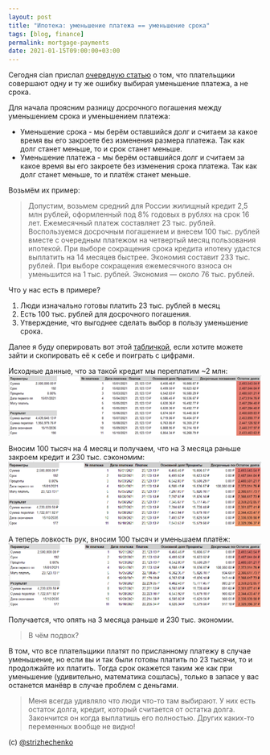 ```yaml
---
layout: post
title: "Ипотека: уменьшение платежа == уменьшение срока"
tags: [blog, finance]
permalink: mortgage-payments
date: 2021-01-15T09:00:00+03:00
---
```


Сегодня cian прислал [очередную статью](https://www.cian.ru/stati-dosrochnoe-pogashenie-ipoteki-vremja-dengi-312978/) о том, что плательщики совершают одну и ту же ошибку выбирая уменьшение платежа, а не срока.

Для начала проясним разницу досрочного погашения между уменьшением срока и уменьшением платежа:
- Уменьшение срока - мы берём оставшийся долг и считаем за какое время вы его закроете без изменения размера платежа. Так как долг станет меньше, то и срок станет меньше.
- Уменьшение платежа - мы берём оставшийся долг и считаем за какое время вы его закроете без изменения срока платежа. Так как долг станет меньше, то и платёж станет меньше.

Возьмём их пример:
> Допустим, возьмем средний для России жилищный кредит 2,5 млн рублей, оформленный под 8% годовых в рублях на срок 16 лет. Ежемесячный платеж составляет 23 тыс. рублей.
> Воспользуемся досрочным погашением и внесем 100 тыс. рублей вместе с очередным платежом на четвертый месяц пользования ипотекой.
> При выборе сокращения срока кредита ипотеку удастся выплатить на 14 месяцев быстрее. Экономия составит 233 тыс. рублей.
> При выборе сокращения ежемесячного взноса он уменьшится на 1 тыс. рублей. Экономия — около 76 тыс. рублей.

Что у нас есть в примере?
1. Люди изначально готовы платить 23 тыс. рублей в месяц
2. Есть 100 тыс. рублей для досрочного погашения.
3. Утверждение, что выгоднее сделать выбор в пользу уменьшение срока.

Далее я буду оперировать вот этой [табличкой](https://docs.google.com/spreadsheets/d/1255QOgEngi7gDiQviBLXm-OhimIgUVM1ERbaPHjaeM8/edit?usp=sharing), если хотите можете зайти и скопировать её к себе и поиграть с цифрами.

Исходные данные, что за такой кредит мы переплатим ~2 млн:
![](/images/mortgage.png)

Вносим 100 тысяч на 4 месяц и получаем, что на 3 месяца раньше закроем кредит и 230 тыс. сэкономим:
![](/images/mortgage-period.png)

А теперь ловкость рук, вносим 100 тысяч и уменьшаем платёж:
![](/images/mortgage-payment.png)

Получается, что опять на 3 месяца раньше и 230 тыс. экономии.

> В чём подвох?

В том, что все плательщики платят по присланному платежу в случае уменьшение, но если вы и так были готовы платить по 23 тысячи, то и продолжайте их платить. 
Тогда срок окажется таким же как при уменьшение (удивительно, математика сошлась), только в запасе у вас останется манёвр в случае проблем с деньгами.

> Меня всегда удивляло что люди что-то там выбирают. У них есть остаток долга, кредит, который считается от остатка долга. Закончится он когда выплатишь его полностью. Других каких-то переменных вообще не видно!

(c) [@strizhechenko](https://twitter.com/strizhechenko/status/1350135629137534977)
